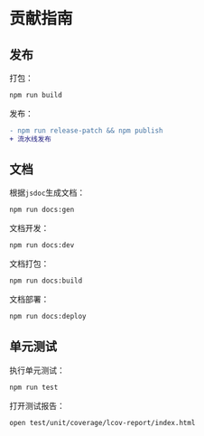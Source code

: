 # 贡献指南

## 发布

打包：

```bash
npm run build
```

发布：

```diff
- npm run release-patch && npm publish
+ 流水线发布
```

## 文档

根据`jsdoc`生成文档：

```bash
npm run docs:gen
```

文档开发：

```bash
npm run docs:dev
```

文档打包：

```bash
npm run docs:build
```

文档部署：

```bash
npm run docs:deploy
```

## 单元测试

执行单元测试：

```bash
npm run test
```

打开测试报告：

```bash
open test/unit/coverage/lcov-report/index.html
```
